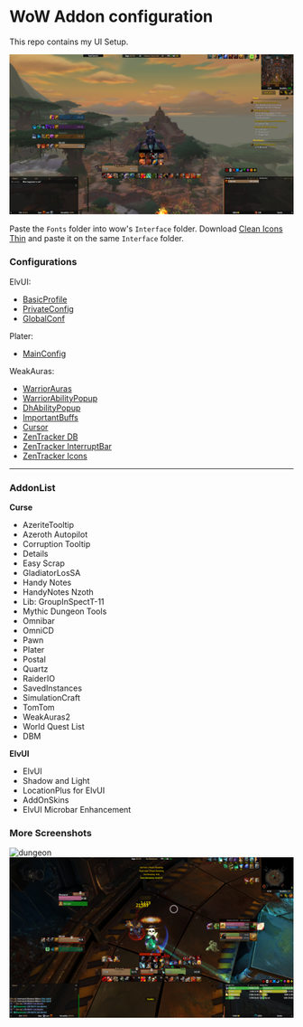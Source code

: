 # WoW Addon configuration
This repo contains my UI Setup.

![interface](https://raw.githubusercontent.com/EmilioJeldes/WoW/master/assets/interface.jpg)

Paste the `Fonts` folder into wow's `Interface` folder.
Download [Clean Icons Thin](https://www.wowinterface.com/downloads/info19844-CleanIcons-Thin.html) and paste it on the same `Interface` folder.

### Configurations

ElvUI:
* [BasicProfile](https://raw.githubusercontent.com/EmilioJeldes/WoW/master/elvui.conf)
* [PrivateConfig](https://raw.githubusercontent.com/EmilioJeldes/WoW/master/elvui_priv.conf)
* [GlobalConf](https://raw.githubusercontent.com/EmilioJeldes/WoW/master/elvui_global.conf)

Plater:
* [MainConfig](https://raw.githubusercontent.com/EmilioJeldes/WoW/master/plater.conf)

WeakAuras:
* [WarriorAuras](https://raw.githubusercontent.com/EmilioJeldes/WoW/master/wa_warrior.string)
* [WarriorAbilityPopup](https://raw.githubusercontent.com/EmilioJeldes/WoW/master/wa_warrior_ability_popup.string)
* [DhAbilityPopup](https://raw.githubusercontent.com/EmilioJeldes/WoW/master/dh_ability_popup.txt)
* [ImportantBuffs](https://raw.githubusercontent.com/EmilioJeldes/WoW/master/wa_important_buffs.txt)
* [Cursor](https://raw.githubusercontent.com/EmilioJeldes/WoW/master/wa_cursor%2Ctxt)
* [ZenTracker DB](https://raw.githubusercontent.com/EmilioJeldes/WoW/master/wa_zt_main.txt)
* [ZenTracker InterruptBar](https://raw.githubusercontent.com/EmilioJeldes/WoW/master/wa_zt_interrupt_bar.txt)
* [ZenTracker Icons](https://raw.githubusercontent.com/EmilioJeldes/WoW/master/wa_zt_icons.txt)

-----------------
### AddonList

**Curse**
* AzeriteTooltip
* Azeroth Autopilot
* Corruption Tooltip
* Details
* Easy Scrap
* GladiatorLosSA
* Handy Notes
* HandyNotes Nzoth
* Lib: GroupInSpectT-11
* Mythic Dungeon Tools
* Omnibar
* OmniCD
* Pawn
* Plater
* Postal
* Quartz
* RaiderIO
* SavedInstances
* SimulationCraft
* TomTom
* WeakAuras2
* World Quest List
* DBM


**ElvUI**
* ElvUI
* Shadow and Light
* LocationPlus for ElvUI
* AddOnSkins
* ElvUI Microbar Enhancement

### More Screenshots
![dungeon](https://raw.githubusercontent.com/EmilioJeldes/WoW/master/assets/dung.jpg) ![arena](https://raw.githubusercontent.com/EmilioJeldes/WoW/master/assets/arena.jpg)
